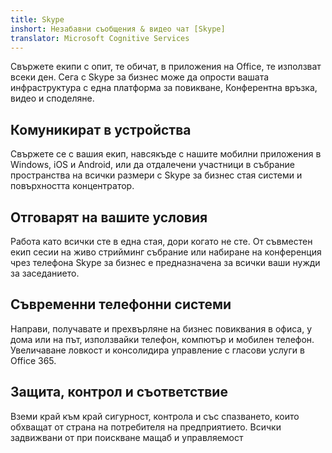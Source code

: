 ```yaml
---
title: Skype
inshort: Незабавни съобщения & видео чат [Skype]
translator: Microsoft Cognitive Services
---
```


Свържете екипи с опит, те обичат, в приложения на Office, те използват всеки ден. Сега с Skype за бизнес може да опрости вашата инфраструктура с една платформа за повикване, Конферентна връзка, видео и споделяне. 

## Комуникират в устройства
Свържете се с вашия екип, навсякъде с нашите мобилни приложения в Windows, iOS и Android, или да отдалечени участници в събрание пространства на всички размери с Skype за бизнес стая системи и повърхността концентратор.

## Отговарят на вашите условия
Работа като всички сте в една стая, дори когато не сте. От съвместен екип сесии на живо стрийминг събрание или набиране на конференция чрез телефона Skype за бизнес е предназначена за всички ваши нужди за заседанието. 

## Съвременни телефонни системи
Направи, получавате и прехвърляне на бизнес повиквания в офиса, у дома или на път, използвайки телефон, компютър и мобилен телефон. Увеличаване ловкост и консолидира управление с гласови услуги в Office 365. 

## Защита, контрол и съответствие
Вземи край към край сигурност, контрола и със спазването, които обхващат от страна на потребителя на предприятието. Всички задвижвани от при поискване мащаб и управляемост 



